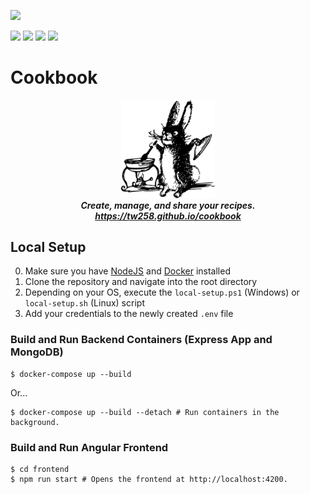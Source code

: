 ![](https://github.com/tw258/cookbook/actions/workflows/ci.yml/badge.svg)

![](https://img.shields.io/badge/Angular-e74c3c?style=flat&logo=angular) ![](https://img.shields.io/badge/Docker%20Compose-blue?style=flat&logo=docker&logoColor=white) ![](https://img.shields.io/badge/Express-16a085?style=flat&logo=express&logoColor=white) ![](https://img.shields.io/badge/MongoDB-9b59b6?style=flat&logo=mongodb&logoColor=white)

# Cookbook

<div align="center">
    <img src="documentation/marketing-images/rabbit.svg" width=150px>
    <br>
    <i><strong>Create, manage, and share your recipes.</strong></i>
    <br>
    <u><i><strong>https://tw258.github.io/cookbook</strong></i></u>
    
</div>

## Local Setup

0. Make sure you have [NodeJS](https://nodejs.org/en/) and [Docker](https://www.docker.com/) installed
1. Clone the repository and navigate into the root directory
2. Depending on your OS, execute the `local-setup.ps1` (Windows) or `local-setup.sh` (Linux) script
3. Add your credentials to the newly created `.env` file

### Build and Run Backend Containers (Express App and MongoDB)

```console
$ docker-compose up --build
```

Or...

```console
$ docker-compose up --build --detach # Run containers in the background.
```

### Build and Run Angular Frontend

```console
$ cd frontend
$ npm run start # Opens the frontend at http://localhost:4200.
```
